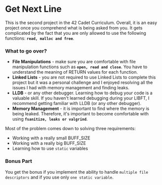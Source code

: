 # Get Next Line

This is the second project in the 42 Cadet Curriculum.
Overall, it is an easy project once you comprehend what is being asked from you.
It gets complicated by the fact that you are only allowed to use the following functions: **`read, malloc and free`**.

### What to go over?

* **File Manipulations**  - make sure you are comfortable with file manipulation functions such as **`open, read and close`**. You have to understand the meaning of RETURN values for each function.
* **Linked Lists**  - you are not required to use Linked Lists to complete this project but it was a personal challenge and I enjoyed resolving all the issues I had with memory management and finding leaks.
* **LLDB** - or any other debugger. Learning how to debug your code is a valuable skill. If you haven't learned debugging during your LIBFT, I recommend getting familiar with LLDB (or any other debugger).
* **Memory Management** - it is important to find where the memory is being leaked. Therefore, it's important to become comfortable with using **`fsanitize, leaks or valgrind`**.

Most of the problem comes down to solving three requirements:

* Working with a really small BUFF_SIZE
* Working with a really big BUFF_SIZE
* Learning how to use `static` variables

### Bonus Part

You get the bonus if you implement the ability to handle `multiple file descriptors` and if you use only `one static variable`.
